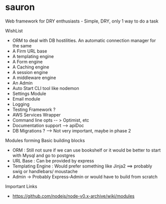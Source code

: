 # sauron
Web framework for DRY enthusiasts - Simple, DRY, only 1 way to do a task


WishList
* ORM to deal with DB hostilities. An automatic connection manager for the same
* A Firm URL base
* A templating engine
* A Form engine
* A Caching engine
* A session engine
* A middleware engine
* An Admin
* Auto Start CLI tool like nodemon
* Settings Module 
* Email module
* Logging
* Testing Framework ?
* AWS Services Wrapper
* Command line opts -- > Optimist, etc
* Documentation support --> apiDoc
* DB Migrations ? --> Not very important, maybe in phase 2

Modules forming Basic building blocks
* ORM : Still not sure if we can use bookshelf or it would be better to start with Mysql and go to postgres
* URL Base : Can be provided by express
* Templating Engine : Would prefer something like Jinja2 ==> probably swig or handlebars/ moustache
* Admin -> Probably Express-Admin or would have to build from scratch


Important Links
* https://github.com/nodejs/node-v0.x-archive/wiki/modules
